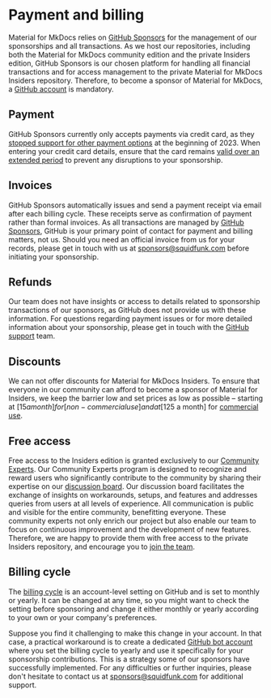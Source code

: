 # Payment and billing

Material for MkDocs relies on [GitHub Sponsors] for the management of our
sponsorships and all transactions. As we host our repositories, including both
the Material for MkDocs community edition and the private Insiders edition,
GitHub Sponsors is our chosen platform for handling all financial transactions
and for access management to the private Material for MkDocs Insiders repository.
Therefore, to become a sponsor of Material for MkDocs, a [GitHub account]
is mandatory.

  [GitHub Sponsors]: https://github.com/sponsors
  [GitHub account]: https://docs.github.com/en/get-started/start-your-journey/creating-an-account-on-github

## Payment

GitHub Sponsors currently only accepts payments via credit card, as they
[stopped support for other payment options] at the beginning of 2023. When
entering your credit card details, ensure that the card remains [valid over an
extended period] to prevent any disruptions to your sponsorship.

  [valid over an extended period]: runtime-and-cancellation.md/#automatic-cancellation
  [stopped support for other payment options]: https://github.blog/changelog/2023-01-23-github-sponsors-will-stop-supporting-paypal/

## Invoices

GitHub Sponsors automatically issues and send a payment receipt via email after
each billing cycle. These receipts serve as confirmation of payment rather than
formal invoices. As all transactions are managed by [GitHub Sponsors], GitHub is
your primary point of contact for payment and billing matters, not us. Should
you need an official invoice from us for your records, please get in touch with us at
sponsors@squidfunk.com before initiating your sponsorship.

## Refunds

Our team does not have insights or access to details related to sponsorship
transactions of our sponsors, as GitHub does not provide us with these
information. For questions regarding payment issues or for more detailed
information about your sponsorship, please get in touch with the [GitHub
support] team.

  [GitHub support]: https://support.github.com/

## Discounts

We can not offer discounts for Material for MkDocs Insiders. To ensure that
everyone in our community can afford to become a sponsor of Material for
Insiders, we keep the barrier low and set prices as low as possible – starting
at [$15 a month] for [non-commercial use] and at [$125 a month] for [commercial
use].

  [$15 a month]: https://github.com/sponsors/squidfunk/sponsorships?tier_id=210638
  [$125 a month]: https://github.com/sponsors/squidfunk/sponsorships?tier_id=210643
  [non-commercial use]: sponsoring-tiers.md/#non-commercial-use
  [commercial use]: sponsoring-tiers.md/#commercial-use

## Free access

Free access to the Insiders edition is granted exclusively to our [Community
Experts]. Our Community Experts program is designed to recognize and reward
users who significantly contribute to the community by sharing their expertise
on our [discussion board]. Our discussion board facilitates the exchange of
insights on workarounds, setups, and features and addresses queries from users
at all levels of experience. All communication is public and visible for the
entire community, benefitting everyone. These community experts not only enrich
our project but also enable our team to focus on continuous improvement and the
development of new features. Therefore, we are happy to provide them with free
access to the private Insiders repository, and encourage you to [join the team].

  [community experts]: community-experts-program/index.md
  [discussion board]: https://github.com/squidfunk/mkdocs-material/discussions
  [join the team]: community-experts-program/index.md

## Billing cycle

The [billing cycle] is an account-level setting on GitHub and is set to monthly
or yearly. It can be changed at any time, so you might want to check the setting
before sponsoring and change it either monthly or yearly according to your own
or your company's preferences.

Suppose you find it challenging to make this change in your account. In that
case, a practical workaround is to create a dedicated [GitHub bot account] where
you set the billing cycle to yearly and use it specifically for your sponsorship
contributions. This is a strategy some of our sponsors have successfully
implemented. For any difficulties or further inquiries, please don't hesitate to
contact us at sponsors@squidfunk.com for additional support.


  [billing cycle]: https://docs.github.com/en/github/setting-up-and-managing-billing-and-payments-on-github/changing-the-duration-of-your-billing-cycle
  [GitHub bot account]: https://docs.github.com/en/get-started/start-your-journey/creating-an-account-on-github




